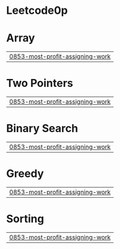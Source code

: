 # Leetcode0p


# Array
|  |
| ------- |
| [0853-most-profit-assigning-work](https://github.com/Mohit-Singh2003/Leetcode0p/tree/master/0853-most-profit-assigning-work) |
# Two Pointers
|  |
| ------- |
| [0853-most-profit-assigning-work](https://github.com/Mohit-Singh2003/Leetcode0p/tree/master/0853-most-profit-assigning-work) |
# Binary Search
|  |
| ------- |
| [0853-most-profit-assigning-work](https://github.com/Mohit-Singh2003/Leetcode0p/tree/master/0853-most-profit-assigning-work) |
# Greedy
|  |
| ------- |
| [0853-most-profit-assigning-work](https://github.com/Mohit-Singh2003/Leetcode0p/tree/master/0853-most-profit-assigning-work) |
# Sorting
|  |
| ------- |
| [0853-most-profit-assigning-work](https://github.com/Mohit-Singh2003/Leetcode0p/tree/master/0853-most-profit-assigning-work) |